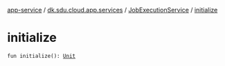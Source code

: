 [app-service](../../index.md) / [dk.sdu.cloud.app.services](../index.md) / [JobExecutionService](index.md) / [initialize](./initialize.md)

# initialize

`fun initialize(): `[`Unit`](https://kotlinlang.org/api/latest/jvm/stdlib/kotlin/-unit/index.html)